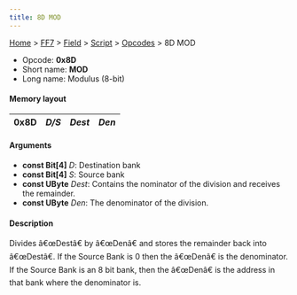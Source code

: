 ```yaml
---
title: 8D MOD
---
```


[Home](/ff7-flat-wiki/Main%20Page.md) > [FF7](/ff7-flat-wiki/FF7.md) > [Field](/ff7-flat-wiki/FF7/Field.md) > [Script](/ff7-flat-wiki/FF7/Field/Script.md) > [Opcodes](/ff7-flat-wiki/FF7/Field/Script/Opcodes.md) > 8D MOD

-   Opcode: **0x8D**
-   Short name: **MOD**
-   Long name: Modulus (8-bit)

#### Memory layout

| 0x8D | *D/S* | *Dest* | *Den* |
|------|-------|--------|-------|

#### Arguments

-   **const Bit\[4\]** *D*: Destination bank
-   **const Bit\[4\]** *S*: Source bank
-   **const UByte** *Dest*: Contains the nominator of the division and
    receives the remainder.
-   **const UByte** *Den*: The denominator of the division.

#### Description

Divides â€œDestâ€ by â€œDenâ€ and stores the remainder back into
â€œDestâ€. If the Source Bank is 0 then the â€œDenâ€ is the
denominator. If the Source Bank is an 8 bit bank, then the â€œDenâ€ is
the address in that bank where the denominator is.
